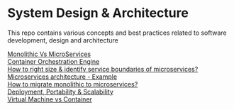 # System Design & Architecture
This repo contains various concepts and best practices related to software development, design and architecture

[Monolithic Vs MicroServices](https://github.com/pavanuppuluri/software-design-architecture-concepts/blob/master/monolithic_vs_microservices.md)
<br>
[Container Orchestration Engine](https://github.com/pavanuppuluri/software-design-architecture-concepts/blob/master/coe.md)
<br>
[How to right size & identify service boundaries of microservices?](https://github.com/pavanuppuluri/system-design-and-architecture-best-practices/blob/master/microservice_size.md)
<br>
[Microservices architecture - Example](https://github.com/pavanuppuluri/software-design-architecture-concepts/blob/master/sample%20micro%20service%20architecture.md)
<br>
[How to migrate monolithic to microservices?](https://github.com/pavanuppuluri/software-design-architecture-concepts/blob/master/monolithic_to_ms.md)
<br>
[Deployment, Portability & Scalability](https://github.com/pavanuppuluri/software-design-architecture-concepts/blob/master/deployment_portablity_scalability.md)
<br>
[Virtual Machine vs Container](https://github.com/pavanuppuluri/software-design-architecture-concepts/blob/master/container_vs_vm.md)
